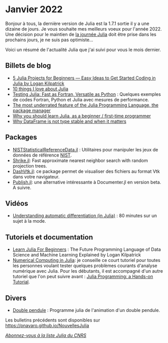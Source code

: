 # Janvier 2022 

Bonjour à tous, la dernière version de Julia est la 1.7.1 sortie il y a une dizaine de jours.
Je vous souhaite mes meilleurs voeux pour l'année 2022.
Une décision pour le maintien de [la journée Julia](https://calcul.math.cnrs.fr/2022-01-journee-julia-calcul.html#programme) doit être prise dans les prochains jours, je ne suis pas optimiste...

Voici un résumé de l'actualité Julia que j'ai suivi pour vous le mois dernier.

## Billets de blog

- [5 Julia Projects for Beginners — Easy Ideas to Get Started Coding in Julia by Logan Kilpatrick](https://logankilpatrick.medium.com/5-julia-projects-for-beginners-easy-ideas-to-get-started-coding-in-julia-938b823a0a08)
- [10 things I love about Julia](https://trang.page/2021/12/28/10-things-i-love-about-julia/)  
- [Testing Julia: Fast as Fortran, Versatile as Python](https://www.matecdev.com/posts/numpy-julia-fortran.html) : Quelques exemples de codes Fortran, Python et Julia avec mesures de performance.
- [The most underrated feature of the Julia Programming Language, the package manager](https://logankilpatrick.medium.com/the-most-underrated-feature-of-the-julia-programming-language-the-package-manager-652065f45a3a)
- [Why you should learn Julia, as a beginner / first-time programmer](https://blog.devgenius.io/why-you-should-learn-julia-as-a-beginner-first-time-programmer-96e0ad33faba)
- [Why DataFrame is not type stable and when it matters](https://bkamins.github.io/julialang/2021/01/08/typestable.html)

## Packages

- [NISTStatisticalReferenceData.jl](https://github.com/joshday/NISTStatisticalReferenceData.jl) : Utilitaires pour manipuler les jeux de données de référence [NIST](https://www.itl.nist.gov/div898/strd/).
- [Shrike.jl](https://github.com/djpasseyjr/Shrike.jl): Fast approximate nearest neighbor search with random projection trees. 
- [DashVtk.jl](https://community.plotly.com/t/dashvtk-jl-is-ready-for-action/57620): ce package permet de visualiser des fichiers au format Vtk dans votre navigateur.
- [Publish.jl](https://github.com/MichaelHatherly/Publish.jl): une alternative intéressante à Documenter.jl en version beta. A suivre.

## Vidéos

- [Understanding automatic differentiation (in Julia)](https://youtu.be/UqymrMG-Qi4) : 80 minutes sur un sujet à la mode.

## Tutoriels et documentation

- [Learn Julia For Beginners](https://www.freecodecamp.org/news/learn-julia-programming-language) : The Future Programming Language of Data Science and Machine Learning Explained by Logan Kilpatrick
- [Numerical Computing in Julia](https://www.matecdev.com/posts/julia-numerical-computing.html): je conseille ce court tutoriel pour toutes les personnes voulant tester quelques problèmes courants d'analyse numérique avec Julia. Pour les débutants, il est accompagné d'un autre tutoriel que l'on peut suivre avant : [Julia Programming: a Hands-on Tutorial](https://www.matecdev.com/posts/julia-tutorial-science-engineering.html).


## Divers

- [Double pendule](https://github.com/FedeClaudi/Julia/tree/main/double_pendulum) : Programme julia de l'animation d'un double pendule.

Les bulletins précédents sont disponibles sur https://pnavaro.github.io/NouvellesJulia

[*Abonnez-vous à la liste Julia du CNRS*](https://listes.services.cnrs.fr/wws/subscribe/julia)
